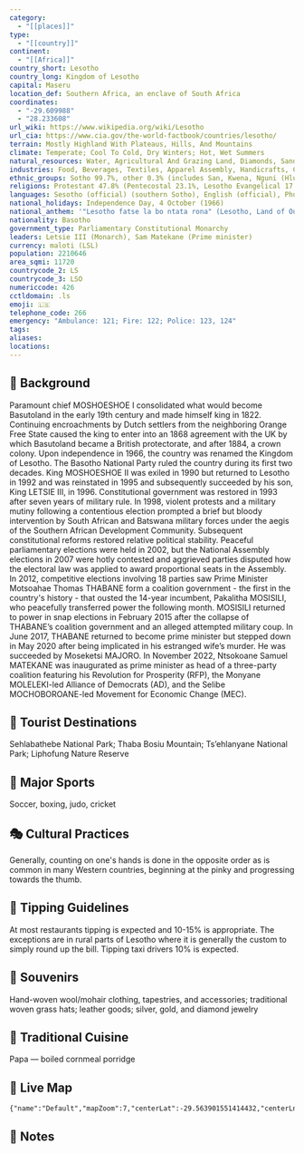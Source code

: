 ```yaml
---
category:
  - "[[places]]"
type:
  - "[[country]]"
continent:
  - "[[Africa]]"
country_short: Lesotho
country_long: Kingdom of Lesotho
capital: Maseru
location_def: Southern Africa, an enclave of South Africa
coordinates:
  - "-29.609988"
  - "28.233608"
url_wiki: https://www.wikipedia.org/wiki/Lesotho
url_cia: https://www.cia.gov/the-world-factbook/countries/lesotho/
terrain: Mostly Highland With Plateaus, Hills, And Mountains
climate: Temperate; Cool To Cold, Dry Winters; Hot, Wet Summers
natural_resources: Water, Agricultural And Grazing Land, Diamonds, Sand, Clay, Building Stone
industries: Food, Beverages, Textiles, Apparel Assembly, Handicrafts, Construction, Tourism
ethnic_groups: Sotho 99.7%, other 0.3% (includes San, Kwena, Nguni (Hlubi and Phuthi), Zulu)
religions: Protestant 47.8% (Pentecostal 23.1%, Lesotho Evangelical 17.3%, Anglican 7.4%), Roman Catholic 39.3%, other Christian 9.1%, non-Christian 1.4%, none 2.3% (2014 est.)
languages: Sesotho (official) (southern Sotho), English (official), Phuthi, Xhosa, Zulu
national_holidays: Independence Day, 4 October (1966)
national_anthem: '"Lesotho fatse la bo ntata rona" (Lesotho, Land of Our Fathers)'
nationality: Basotho
government_type: Parliamentary Constitutional Monarchy
leaders: Letsie III (Monarch), Sam Matekane (Prime minister)
currency: maloti (LSL)
population: 2210646
area_sqmi: 11720
countrycode_2: LS
countrycode_3: LSO
numericcode: 426
cctldomain: .ls
emoji: 🇱🇸
telephone_code: 266
emergency: "Ambulance: 121; Fire: 122; Police: 123, 124"
tags: 
aliases: 
locations:
---
```

## 🌱 Background
Paramount chief MOSHOESHOE I consolidated what would become Basutoland in the early 19th century and made himself king in 1822. Continuing encroachments by Dutch settlers from the neighboring Orange Free State caused the king to enter into an 1868 agreement with the UK by which Basutoland became a British protectorate, and after 1884, a crown colony. Upon independence in 1966, the country was renamed the Kingdom of Lesotho. The Basotho National Party ruled the country during its first two decades. King MOSHOESHOE II was exiled in 1990 but returned to Lesotho in 1992 and was reinstated in 1995 and subsequently succeeded by his son, King LETSIE III, in 1996. Constitutional government was restored in 1993 after seven years of military rule. In 1998, violent protests and a military mutiny following a contentious election prompted a brief but bloody intervention by South African and Batswana military forces under the aegis of the Southern African Development Community. Subsequent constitutional reforms restored relative political stability. Peaceful parliamentary elections were held in 2002, but the National Assembly elections in 2007 were hotly contested and aggrieved parties disputed how the electoral law was applied to award proportional seats in the Assembly. In 2012, competitive elections involving 18 parties saw Prime Minister Motsoahae Thomas THABANE form a coalition government - the first in the country's history - that ousted the 14-year incumbent, Pakalitha MOSISILI, who peacefully transferred power the following month. MOSISILI returned to power in snap elections in February 2015 after the collapse of THABANE’s coalition government and an alleged attempted military coup. In June 2017, THABANE returned to become prime minister but stepped down in May 2020 after being implicated in his estranged wife’s murder. He was succeeded by Moseketsi MAJORO. In November 2022, Ntsokoane Samuel MATEKANE was inaugurated as prime minister as head of a three-party coalition featuring his Revolution for Prosperity (RFP), the Monyane MOLELEKI-led Alliance of Democrats (AD), and the Selibe MOCHOBOROANE-led Movement for Economic Change (MEC).

## 📌 Tourist Destinations
Sehlabathebe National Park; Thaba Bosiu Mountain; Ts’ehlanyane National Park; Liphofung Nature Reserve

## 🥇 Major Sports
Soccer, boxing, judo, cricket

## 🎭 Cultural Practices
Generally, counting on one's hands is done in the opposite order as is common in many Western countries, beginning at the pinky and progressing towards the thumb.

## 🫰 Tipping Guidelines
At most restaurants tipping is expected and 10-15% is appropriate. The exceptions are in rural parts of Lesotho where it is generally the custom to simply round up the bill. Tipping taxi drivers 10% is expected.

## 🎁 Souvenirs
Hand-woven wool/mohair clothing, tapestries, and accessories; traditional woven grass hats; leather goods; silver, gold, and diamond jewelry

## 🍲 Traditional Cuisine
Papa — boiled cornmeal porridge

## 📡 Live Map
```mapview
{"name":"Default","mapZoom":7,"centerLat":-29.563901551414432,"centerLng":28.295355171616354,"query":"","chosenMapSource":0}
```

## 📒 Notes


